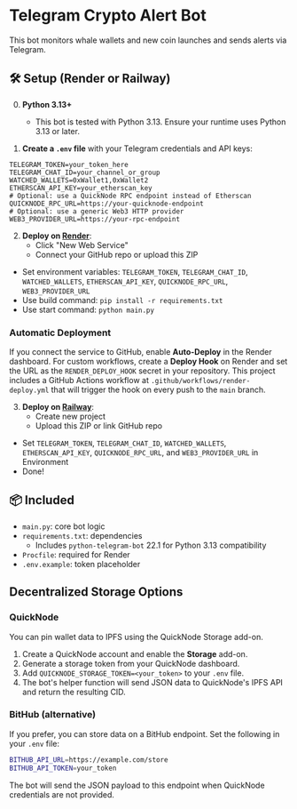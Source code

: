 # Telegram Crypto Alert Bot

This bot monitors whale wallets and new coin launches and sends alerts via Telegram.

## 🛠 Setup (Render or Railway)

0. **Python 3.13+**
   - This bot is tested with Python 3.13. Ensure your runtime uses Python 3.13 or later.

1. **Create a `.env` file** with your Telegram credentials and API keys:

```
TELEGRAM_TOKEN=your_token_here
TELEGRAM_CHAT_ID=your_channel_or_group
WATCHED_WALLETS=0xWallet1,0xWallet2
ETHERSCAN_API_KEY=your_etherscan_key
# Optional: use a QuickNode RPC endpoint instead of Etherscan
QUICKNODE_RPC_URL=https://your-quicknode-endpoint
# Optional: use a generic Web3 HTTP provider
WEB3_PROVIDER_URL=https://your-rpc-endpoint
```

2. **Deploy on [Render](https://render.com)**:
   - Click "New Web Service"
   - Connect your GitHub repo or upload this ZIP
  - Set environment variables: `TELEGRAM_TOKEN`, `TELEGRAM_CHAT_ID`, `WATCHED_WALLETS`, `ETHERSCAN_API_KEY`, `QUICKNODE_RPC_URL`, `WEB3_PROVIDER_URL`
   - Use build command: `pip install -r requirements.txt`
   - Use start command: `python main.py`

### Automatic Deployment

If you connect the service to GitHub, enable **Auto-Deploy** in the Render
dashboard. For custom workflows, create a **Deploy Hook** on Render and set the
URL as the `RENDER_DEPLOY_HOOK` secret in your repository. This project includes
a GitHub Actions workflow at `.github/workflows/render-deploy.yml` that will
trigger the hook on every push to the `main` branch.

3. **Deploy on [Railway](https://railway.app)**:
   - Create new project
   - Upload this ZIP or link GitHub repo
  - Set `TELEGRAM_TOKEN`, `TELEGRAM_CHAT_ID`, `WATCHED_WALLETS`, `ETHERSCAN_API_KEY`, `QUICKNODE_RPC_URL`, and `WEB3_PROVIDER_URL` in Environment
   - Done!

## 📦 Included

- `main.py`: core bot logic
- `requirements.txt`: dependencies
  - Includes `python-telegram-bot` 22.1 for Python 3.13 compatibility
- `Procfile`: required for Render
- `.env.example`: token placeholder

## Decentralized Storage Options

### QuickNode

You can pin wallet data to IPFS using the QuickNode Storage add-on.

1. Create a QuickNode account and enable the **Storage** add-on.
2. Generate a storage token from your QuickNode dashboard.
3. Add `QUICKNODE_STORAGE_TOKEN=<your_token>` to your `.env` file.
4. The bot's helper function will send JSON data to QuickNode's IPFS API and
   return the resulting CID.

### BitHub (alternative)

If you prefer, you can store data on a BitHub endpoint. Set the following in
your `.env` file:

```bash
BITHUB_API_URL=https://example.com/store
BITHUB_API_TOKEN=your_token
```

The bot will send the JSON payload to this endpoint when QuickNode credentials
are not provided.


